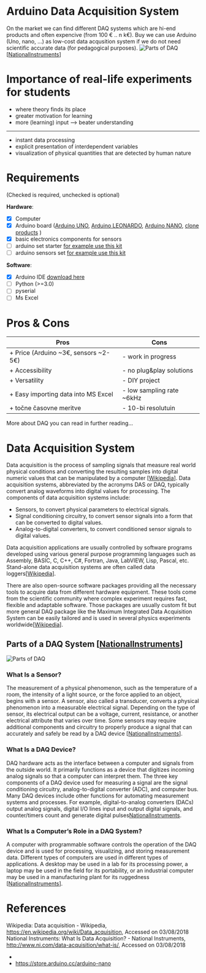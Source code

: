 # Arduino Data Acquisition System
On the market we can find different DAQ systems which are hi-end products and often expencive (from 100 € .. n k€). Buy we can use Arduino (Uno, nano, ...) as low-cost data acqusition system if we do not need scientific accurate data (for pedagogical purposes).
![Parts of DAQ](http://www.ni.com/images/features/us/111201_fg_daq_info_graphic.jpg)[[NationalInstruments]]

# Importance of real-life experiments for students
* where theory finds its place
* greater motivation for learning
* more (learning) input --> beater understanding

---
* instant data processing
* explicit presentation of interdependent variables
* visualization of physical quantities that are detected by human nature

# Requirements
(Checked is required, unchecked is optional)

**Hardware**:
* [x] Computer
* [x] Arduino board ([Arduino UNO](https://store.arduino.cc/arduino-uno-rev3), [Arduino LEONARDO](https://store.arduino.cc/arduino-leonardo-with-headers), [Arduino NANO](https://store.arduino.cc/arduino-nano), [clone products](https://www.aliexpress.com/item/Nano-CH340-ATmega328P-MicroUSB-Compatible-for-Arduino-Nano-V3/32572612009.html?spm=2114.search0104.3.1.34b52b20RGIwod&ws_ab_test=searchweb0_0,searchweb201602_4_10152_10151_10065_10344_10068_10342_10343_10340_10341_10084_10083_10618_10304_10307_10301_5711212_10313_10059_10534_100031_10103_10627_10626_10624_10623_10622_10621_10620_5722413_5711313,searchweb201603_25,ppcSwitch_5&algo_expid=d5f1485f-be15-4f3e-93b6-b3120c7b8ac3-0&algo_pvid=d5f1485f-be15-4f3e-93b6-b3120c7b8ac3&transAbTest=ae803_3&priceBeautifyAB=0) )
* [x] basic electronics components for sensors
* [ ] arduino set starter [for example use this kit](https://www.aliexpress.com/item/The-Best-RFID-Starter-Kits-For-Arduino-Uno-R3-With-Tutorial-Power-Supply-Learning-Kit-US/32623921742.html?spm=2114.10010108.1000013.3.1f3929415iOC4y&traffic_analysisId=recommend_2088_2_90158_iswistore&scm=1007.13339.90158.0&pvid=256e4e8d-3f20-47e9-b3d3-56af5fadcd51&tpp=1)
* [ ] arduino sensors set [for example use this kit](https://www.aliexpress.com/item/37-In-1-Sensor-Kits-For-Arduino-Raspberry-Pi-Beginner-Learning-Sensor-Module-Suit-Ultimate-Top/32851582028.html?spm=2114.search0104.3.29.66a36682D8jqIb&ws_ab_test=searchweb0_0,searchweb201602_4_10152_10151_10065_10344_10068_10342_10343_10340_10341_10084_10083_10618_10304_10307_10301_5711211_10313_10059_10534_100031_10103_10627_10626_10624_10623_10622_5722411_5711315_10621_10620,searchweb201603_25,ppcSwitch_5&algo_expid=4674573e-7df9-4805-bd73-64edd1408ad6-4&algo_pvid=4674573e-7df9-4805-bd73-64edd1408ad6&transAbTest=ae803_3&priceBeautifyAB=0)

**Software**:

* [x] Arduino IDE [download here](https://www.arduino.cc/en/Main/Software)
* [ ] Python (>=3.0)
* [ ] pyserial
* [ ] Ms Excel

# Pros & Cons
| **Pros**                              | **Cons**                  |
|---------------------------------------|---------------------------|
| + Price (Arduino ~3€, sensors ~2-5€)  | - work in progress        |
| + Accessibility                       | - no plug&play solutions  |
| + Versatility                         | - DIY project             |
| + Easy importing data into MS Excel   | - low sampling rate ~6kHz |
| + točne časovne meritve               | - 10-bi resolutuin        |

More about DAQ you can read in further reading... 

# Data Acquisition System
Data acquisition is the process of sampling signals that measure real world physical conditions and converting the resulting samples into digital numeric values that can be manipulated by a computer [[Wikipedia]]. Data acquisition systems, abbreviated by the acronyms DAS or DAQ, typically convert analog waveforms into digital values for processing. The components of data acquisition systems include:
- Sensors, to convert physical parameters to electrical signals.
- Signal conditioning circuitry, to convert sensor signals into a form that can be converted to digital values.
- Analog-to-digital converters, to convert conditioned sensor signals to digital values.

Data acquisition applications are usually controlled by software programs developed using various general purpose programming languages such as Assembly, BASIC, C, C++, C#, Fortran, Java, LabVIEW, Lisp, Pascal, etc. Stand-alone data acquisition systems are often called data loggers[[Wikipedia]].

There are also open-source software packages providing all the necessary tools to acquire data from different hardware equipment. These tools come from the scientific community where complex experiment requires fast, flexible and adaptable software. Those packages are usually custom fit but more general DAQ package like the Maximum Integrated Data Acquisition System can be easily tailored and is used in several physics experiments worldwide[[Wikipedia]].

## Parts of a DAQ System [[NationalInstruments]]
![Parts of DAQ](http://www.ni.com/images/features/us/111201_fg_daq_info_graphic.jpg)

### What Is a Sensor?
The measurement of a physical phenomenon, such as the temperature of a room, the intensity of a light source, or the force applied to an object, begins with a sensor. A sensor, also called a transducer, converts a physical phenomenon into a measurable electrical signal. Depending on the type of sensor, its electrical output can be a voltage, current, resistance, or another electrical attribute that varies over time. Some sensors may require additional components and circuitry to properly produce a signal that can accurately and safely be read by a DAQ device [[NationalInstruments]].
### What Is a DAQ Device?
DAQ hardware acts as the interface between a computer and signals from the outside world. It primarily functions as a device that digitizes incoming analog signals so that a computer can interpret them. The three key components of a DAQ device used for measuring a signal are the signal conditioning circuitry, analog-to-digital converter (ADC), and computer bus. Many DAQ devices include other functions for automating measurement systems and processes. For example, digital-to-analog converters (DACs) output analog signals, digital I/O lines input and output digital signals, and counter/timers count and generate digital pulses[NationalInstruments].
### What Is a Computer’s Role in a DAQ System?
A computer with programmable software controls the operation of the DAQ device and is used for processing, visualizing, and storing measurement data. Different types of computers are used in different types of applications. A desktop may be used in a lab for its processing power, a laptop may be used in the field for its portability, or an industrial computer may be used in a manufacturing plant for its ruggedness [[NationalInstruments]].

# References
Wikipedia: Data acquisition - Wikipedia, https://en.wikipedia.org/wiki/Data_acquisition, Accessed on 03/08/2018
National Instruments: What Is Data Acquisition? - National Instruments, http://www.ni.com/data-acquisition/what-is/, Accessed on 03/08/2018

- [Wikipedia]: https://en.wikipedia.org/wiki/Data_acquisition "Data acquisition - Wikipedia, https://en.wikipedia.org/wiki/Data_acquisition, Accessed on 03/08/2018"
- [NationalInstruments]: http://www.ni.com/data-acquisition/what-is "What Is Data Acquisition? - National Instruments, http://www.ni.com/data-acquisition/what-is/, Accessed on 03/08/2018"
https://store.arduino.cc/arduino-nano
